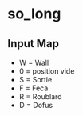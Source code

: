 # so_long
## Input Map
- W = Wall
- 0 = position vide
- S = Sortie
- F = Feca
- R = Roublard
- D = Dofus
